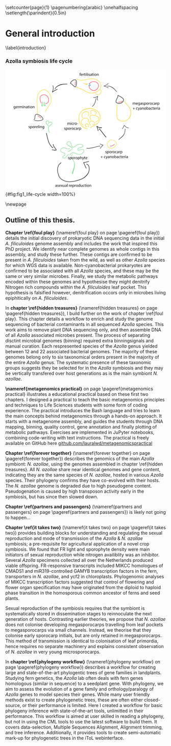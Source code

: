 \setcounter{page}{1}
\pagenumbering{arabic}
\onehalfspacing
\setlength{\parindent}{0.5in}

# General introduction
\label{introduction}


### Azolla symbiosis life cycle

![Illustration of the _Azolla_ symbiosis life cycle by Erbil Güngör](source/figures/fig1_life-cycle.png){#fig:fig1_life-cycle width=100%}

\newpage

<!---
label sections with LaTeX:
`\label{hidden treasures}`
or with markdown:
`{#sec:foul-play-in-the-pocket}`

Then referece to the full chapter name:
\nameref{hidden treasures}

the specific page:
\pageref{hidden treasures}

the chapter number:
\ref{hidden treasures}

with markdown if the ref contains no spaces:
+@sec:hidden-treasures

and for a markdown label only markdown refs work:
+@sec:foul-play-in-the-pocket
--->
## Outline of this thesis.
__Chapter \ref{foul play}__ (\nameref{foul play} on page \pageref{foul play}) details the initial discovery of prokaryotic DNA sequencing data in the initial _A. filiculoides_ genome assembly and includes the work that inspired this PhD project.
We identify near complete genomes as whole contigs in this assembly, and study these further.
These contigs are confirmed to be present in _A. filiculoides_ taken from the wild, as well as other _Azolla_ species for which WGS data is available.
Non-cyanobacterial prokaryotes are confirmed to be associated with all _Azolla_ species, and these may be the same or very similar microbes.
Finally, we study the metabolic pathways encoded within these genomes and hypothesise they might denitrify Nitrogen rich compounds within the _A. filiculoides_ leaf pocket.
This hypothesis is falsified however, denitrification occors only in microbes living epiphitically on _A. filiculoides_.

In __chapter \ref{hidden treasures}__ (\nameref{hidden treasures} on page \pageref{hidden treasures}), I build further on the work of chapter \ref{foul play}.
This chapter details a workflow to enrich and study the genome sequencing of bacterial contaminants in all sequenced _Azolla_ species.
This work aims to remove plant DNA sequencing only, and then assemble DNA of all _Azolla_ associated microbes present.
The process of separating disctint microbial genomes (binning) required extra binningsignals and manual curation.
Each respresented species of the _Azolla_ genus yielded between 12 and 22 associated bacterial genomes.
The majority of these genomes belong only to six taxonomical orders present in the majority of the entire _Azolla_ genus.
The systematic presence of these taxonomic groups suggests they be selected for in the _Azolla_ symbiosis and they may be vertically transfered over host generations as is the main symbiont _N. azollae_.

__\nameref{metagenomics practical}__ on page \pageref{metagenomics practical} illustrates a educational practical based on these first two chapters.
I designed a practical to teach the basic metagenomics principles and techniques to Life Sciences students with some form of coding experience.
The practical introduces the Bash language and tries to learn the main concepts behind metagenomics through a hands-on approach.
It starts with a metagenome assembly, and guides the students through DNA mapping, binning, quality control, gene annotation and finally plotting of metabolic pathways.
Exercises are implemented in JuPyter notebooks, combining code-writing with text instructions.
The practical is freely available on GitHub here [github.com/lauralwd/metagenomicspractical](https://github.com/lauralwd/metagenomicspractical)

__Chapter \ref{forever together}__ (\nameref{forever together} on page \pageref{forever together}) describes the genomics of the main _Azolla_ symbiont: _N. azollae_, using the genomes assembled in chapter \ref{hidden treasures}.
All _N. azollae_ share near identical genomes and gene content, indicating they are the same species of _N. azollae_, hosted in various _Azolla_ species.
Their phylogeny confirms they have co-evolved with their hosts.
The _N. azollae_ genome is degraded due to high pseudogene content.
Pseudogenation is caused by high transposon activity early in the symbiosis, but has since then slowed down.

__Chapter \ref{partners and passengers}__ (\nameref{partners and passengers} on page \pageref{partners and passengers}) is likely not going to happen...

__Chapter \ref{it takes two}__ (\nameref{it takes two} on page \pageref{it takes two}) provides building blocks for understanding and regulating the sexual reproduction and mode of transmission of the _Azolla_ & _N. azollae_ symbiosis; a pre-requisite for agricultural application of a novel crop symbiosis.
We found that FR light and sporophyte density were main initiators of sexual reproduction while nitrogen availiblity was an inhibitor.
Several _Azolla_ specimens collected all over the Netherlands produced viable offspring.
FR-responsive transcripts included MIKCC homologues of CMADS1 and miR319-controlled GAMYB transcription factors in the fern, transporters in _N. azollae_, and ycf2 in chloroplasts.
Phylogenomic analyses of MIKCC transcription factors suggested that control of flowering and flower organ specification may have originated from the diploid to haploid phase transition in the homosporous common ancestor of ferns and seed plants.

Sexual reproduction of the symbiosis requires that the symbiont is systematically stored in dissemination stages to reinnoculate the next generation of hosts.
Contrasting earlier theories, we propose that _N. azollae_ does not colonise developing megasporocarps travelling from leaf pockets to megasporocarps via small channels.
Instead, we theorise that they colonise early sporocarp initials, but are only retained in megasporocarps.
This method of transmission is identical to colonisation of leaf primordia, hence requires no separate machinery and explains consistent observation of _N. azollae_ in very young microsporocarps.

In __chapter \ref{phylogeny workflow}__ (\nameref{phylogeny workflow} on page \pageref{phylogeny workflow}) describes a workflow for creating large and state-of-the-art phylogentic trees of gene families in landplants.
Studying fern genetics, the _Azolla_ lab often deals with fern genes homologous (similar in sequence) to a seedplant gene.
With phylogeny, we aim to assess the evolution of a gene family and orthology/paralogy of _Azolla_ genes to model species their genes.
While many user friendly methods exist to create phylogenetic trees, these are often either closed-source, or their performance is limited.
Here I created a workflow for basic phylogeny inference with state-of-the-art tools, unlimitted in their performance.
This workflow is aimed at user skilled in reading a phylogeny, but not in using the CML tools to use the latest software to build them.
It covers data-selection, Multiple Sequences Alignment, Alignment trimming, and tree inference.
Additionally, it provides tools to create semi-automatic mark-up for phylogenetic trees in the iToL webinterface.

